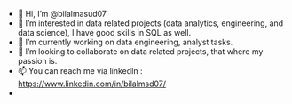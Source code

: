 - 👋 Hi, I’m @bilalmasud07
- 👀 I’m interested in data related projects (data analytics, engineering, and data science), I have good skills in SQL as well.
- 🌱 I’m currently working on data engineering, analyst tasks. 
- 💞️ I’m looking to collaborate on data related projects, that where my passion is.
- 📫 You can reach me via linkedIn : https://www.linkedin.com/in/bilalmsd07/
- 
